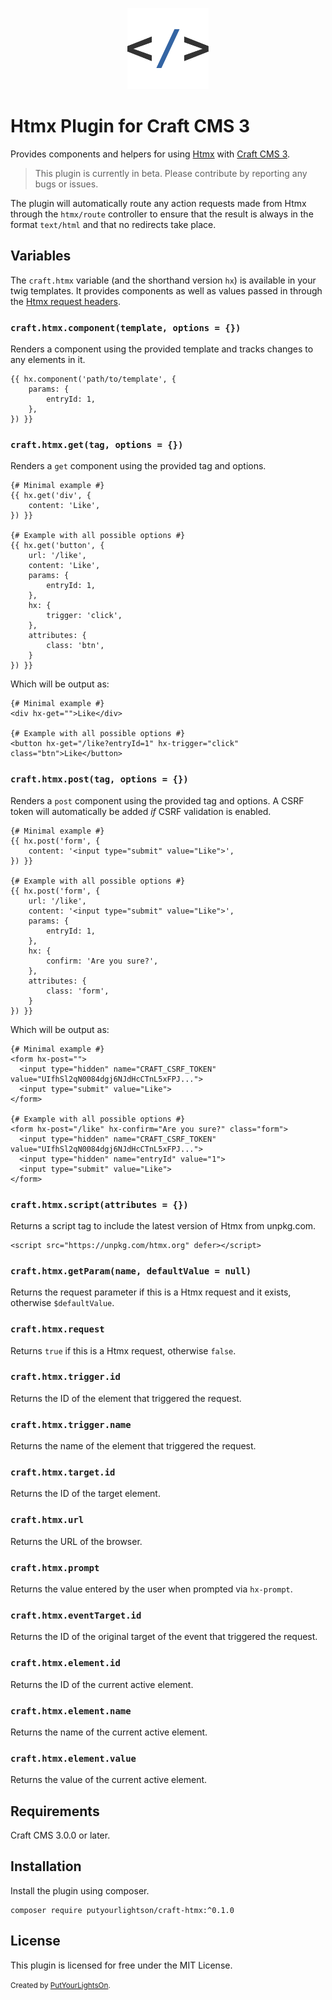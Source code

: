 <p align="center"><img width="130" src="https://raw.githubusercontent.com/putyourlightson/craft-htmx/v1/src/icon.svg"></p>

# Htmx Plugin for Craft CMS 3

Provides components and helpers for using [Htmx](https://htmx.org/) with [Craft CMS 3](https://craftcms.com/).

> This plugin is currently in beta. Please contribute by reporting any bugs or issues.

The plugin will automatically route any action requests made from Htmx through the `htmx/route` controller to ensure that the result is always in the format `text/html` and that no redirects take place.

## Variables

The `craft.htmx` variable (and the shorthand version `hx`) is available in your twig templates. It provides components as well as values passed in through the [Htmx request headers](https://htmx.org/docs/#request-headers).

### `craft.htmx.component(template, options = {})`
Renders a component using the provided template and tracks changes to any elements in it.

```twig
{{ hx.component('path/to/template', { 
    params: {
        entryId: 1,
    },
}) }}
```

### `craft.htmx.get(tag, options = {})`
Renders a `get` component using the provided tag and options.

```twig
{# Minimal example #}
{{ hx.get('div', { 
    content: 'Like', 
}) }}

{# Example with all possible options #}
{{ hx.get('button', {
    url: '/like',
    content: 'Like',
    params: {
        entryId: 1,
    },
    hx: {
        trigger: 'click',
    },
    attributes: {
        class: 'btn',
    }
}) }}
```

Which will be output as:

```twig
{# Minimal example #}
<div hx-get="">Like</div>

{# Example with all possible options #}
<button hx-get="/like?entryId=1" hx-trigger="click" class="btn">Like</button>
```

### `craft.htmx.post(tag, options = {})`
Renders a `post` component using the provided tag and options. A CSRF token will automatically be added _if_ CSRF validation is enabled. 

```twig
{# Minimal example #}
{{ hx.post('form', {
    content: '<input type="submit" value="Like">',
}) }}

{# Example with all possible options #}
{{ hx.post('form', {
    url: '/like',
    content: '<input type="submit" value="Like">',
    params: {
        entryId: 1,
    },
    hx: {
        confirm: 'Are you sure?',
    },
    attributes: {
        class: 'form',
    }
}) }}
```

Which will be output as:

```twig
{# Minimal example #}
<form hx-post="">
  <input type="hidden" name="CRAFT_CSRF_TOKEN" value="UIfhSl2qN0084dgj6NJdHcCTnL5xFPJ...">
  <input type="submit" value="Like">
</form>

{# Example with all possible options #}
<form hx-post="/like" hx-confirm="Are you sure?" class="form">
  <input type="hidden" name="CRAFT_CSRF_TOKEN" value="UIfhSl2qN0084dgj6NJdHcCTnL5xFPJ...">
  <input type="hidden" name="entryId" value="1">
  <input type="submit" value="Like">
</form>
```

### `craft.htmx.script(attributes = {})`
Returns a script tag to include the latest version of Htmx from unpkg.com.

```twig
<script src="https://unpkg.com/htmx.org" defer></script>
```

### `craft.htmx.getParam(name, defaultValue = null)`
Returns the request parameter if this is a Htmx request and it exists, otherwise `$defaultValue`.

### `craft.htmx.request`
Returns `true` if this is a Htmx request, otherwise `false`.

### `craft.htmx.trigger.id`
Returns the ID of the element that triggered the request.

### `craft.htmx.trigger.name`
Returns the name of the element that triggered the request.

### `craft.htmx.target.id`
Returns the ID of the target element.

### `craft.htmx.url`
Returns the URL of the browser.

### `craft.htmx.prompt`
Returns the value entered by the user when prompted via `hx-prompt`.

### `craft.htmx.eventTarget.id`
Returns the ID of the original target of the event that triggered the request.

### `craft.htmx.element.id`
Returns the ID of the current active element.

### `craft.htmx.element.name`
Returns the name of the current active element.

### `craft.htmx.element.value`
Returns the value of the current active element.

## Requirements

Craft CMS 3.0.0 or later.

## Installation

Install the plugin using composer.

```
composer require putyourlightson/craft-htmx:^0.1.0
```

## License

This plugin is licensed for free under the MIT License.

<small>Created by [PutYourLightsOn](https://putyourlightson.com/).</small>
